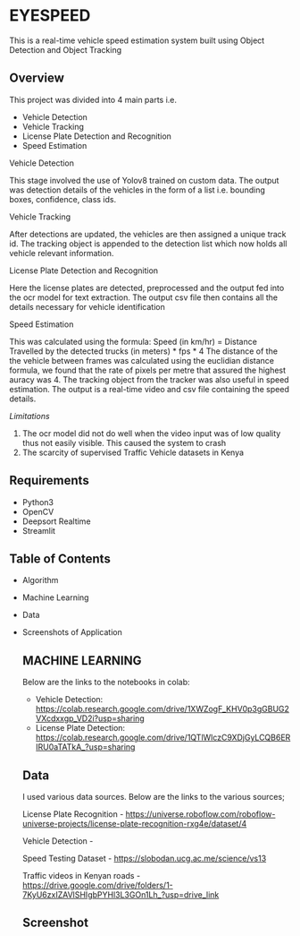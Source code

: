 # EYESPEED
This is a real-time vehicle speed estimation system built using Object Detection and Object Tracking 

## Overview
This project was divided into 4 main parts i.e.
- Vehicle Detection
- Vehicle Tracking
- License Plate Detection and Recognition
- Speed Estimation

Vehicle Detection

  This stage involved the use of Yolov8 trained on custom data. The output was detection details of the vehicles in the form of a list i.e. bounding boxes, confidence, class ids.
  
Vehicle Tracking

After detections are updated, the vehicles are then assigned a unique track id. The tracking object is appended to the detection list which now holds all vehicle relevant information.

License Plate Detection and Recognition

Here the license plates are detected, preprocessed and the output fed into the ocr model for text extraction. The output csv file then contains all the details necessary for vehicle identification

Speed Estimation 

This was calculated using the formula: Speed (in km/hr) = Distance Travelled by the detected trucks (in meters) * fps * 4
The distance of the the vehicle between frames was calculated using the euclidian distance formula, we found that the rate of pixels per metre that assured the highest auracy was 4.
The tracking object from the tracker was also useful in speed estimation. The output is a real-time video and csv file containing the speed details.

*Limitations*
1. The ocr model did not do well when the video input was of low quality thus not easily visible. This caused the system to crash
2. The scarcity of supervised Traffic Vehicle datasets in Kenya

## Requirements
* Python3
* OpenCV
* Deepsort Realtime
* Streamlit

## Table of Contents
* Algorithm
* Machine Learning
* Data 
* Screenshots of Application

  ## MACHINE LEARNING
  Below are the links to the notebooks in colab:
  * Vehicle Detection: https://colab.research.google.com/drive/1XWZogF_KHV0p3gGBUG2VXcdxxgp_VD2i?usp=sharing
  * License Plate Detection: https://colab.research.google.com/drive/1QTlWlczC9XDjGyLCQB6ERIRU0aTATkA_?usp=sharing

  ## Data
  I used various data sources. Below are the links to the various sources;
  
   License Plate Recognition - https://universe.roboflow.com/roboflow-universe-projects/license-plate-recognition-rxg4e/dataset/4
  
   Vehicle Detection -
  
   Speed Testing Dataset - https://slobodan.ucg.ac.me/science/vs13
  
   Traffic videos in Kenyan roads - https://drive.google.com/drive/folders/1-7KyU6zxIZAVlSHIgbPYHl3L3GOn1Lh_?usp=drive_link

  ## Screenshot

